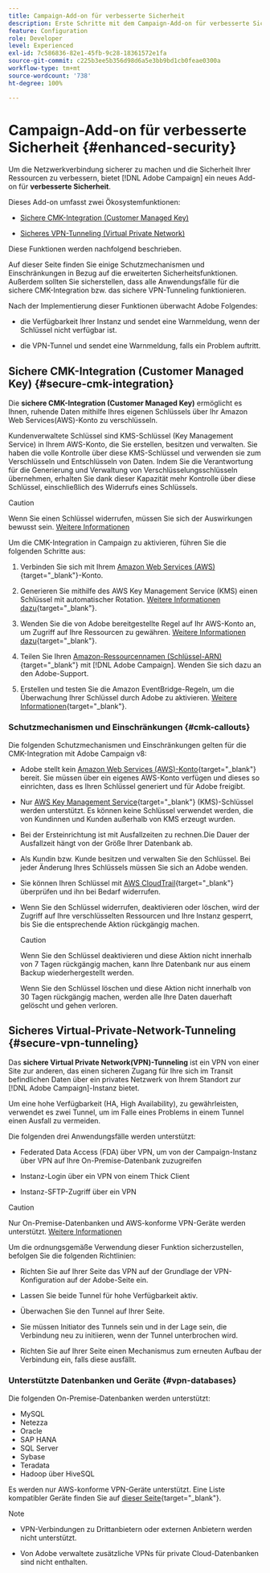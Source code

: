 ```yaml
---
title: Campaign-Add-on für verbesserte Sicherheit
description: Erste Schritte mit dem Campaign-Add-on für verbesserte Sicherheit
feature: Configuration
role: Developer
level: Experienced
exl-id: 7c586836-82e1-45fb-9c28-18361572e1fa
source-git-commit: c225b3ee5b356d98d6a5e3bb9bd1cb0feae0300a
workflow-type: tm+mt
source-wordcount: '738'
ht-degree: 100%

---
```



# Campaign-Add-on für verbesserte Sicherheit {#enhanced-security}

Um die Netzwerkverbindung sicherer zu machen und die Sicherheit Ihrer Ressourcen zu verbessern, bietet [!DNL Adobe Campaign] ein neues Add-on für **verbesserte Sicherheit**.

Dieses Add-on umfasst zwei Ökosystemfunktionen:

* [Sichere CMK-Integration (Customer Managed Key)](#secure-cmk-integration)

* [Sicheres VPN-Tunneling (Virtual Private Network)](#secure-vpn-tunneling)

Diese Funktionen werden nachfolgend beschrieben.

Auf dieser Seite finden Sie einige Schutzmechanismen und Einschränkungen in Bezug auf die erweiterten Sicherheitsfunktionen. Außerdem sollten Sie sicherstellen, dass alle Anwendungsfälle für die sichere CMK-Integration bzw. das sichere VPN-Tunneling funktionieren.

Nach der Implementierung dieser Funktionen überwacht Adobe Folgendes:

* die Verfügbarkeit Ihrer Instanz und sendet eine Warnmeldung, wenn der Schlüssel nicht verfügbar ist.

* die VPN-Tunnel und sendet eine Warnmeldung, falls ein Problem auftritt.

## Sichere CMK-Integration (Customer Managed Key) {#secure-cmk-integration}

Die **sichere CMK-Integration (Customer Managed Key)** ermöglicht es Ihnen, ruhende Daten mithilfe Ihres eigenen Schlüssels über Ihr Amazon Web Services(AWS)-Konto zu verschlüsseln.

Kundenverwaltete Schlüssel sind KMS-Schlüssel (Key Management Service) in Ihrem AWS-Konto, die Sie erstellen, besitzen und verwalten. Sie haben die volle Kontrolle über diese KMS-Schlüssel und verwenden sie zum Verschlüsseln und Entschlüsseln von Daten. Indem Sie die Verantwortung für die Generierung und Verwaltung von Verschlüsselungsschlüsseln übernehmen, erhalten Sie dank dieser Kapazität mehr Kontrolle über diese Schlüssel, einschließlich des Widerrufs eines Schlüssels.

>[!CAUTION]
>
>Wenn Sie einen Schlüssel widerrufen, müssen Sie sich der Auswirkungen bewusst sein. [Weitere Informationen](#cmk-callouts)

Um die CMK-Integration in Campaign zu aktivieren, führen Sie die folgenden Schritte aus:

1. Verbinden Sie sich mit Ihrem [Amazon Web Services (AWS)](https://aws.amazon.com/){target="_blank"}-Konto.

1. Generieren Sie mithilfe des AWS Key Management Service (KMS) einen Schlüssel mit automatischer Rotation. [Weitere Informationen dazu](https://docs.aws.amazon.com/kms/latest/developerguide/create-keys.html){target="_blank"}.

1. Wenden Sie die von Adobe bereitgestellte Regel auf Ihr AWS-Konto an, um Zugriff auf Ihre Ressourcen zu gewähren. [Weitere Informationen dazu](https://docs.aws.amazon.com/kms/latest/developerguide/key-policy-services.html){target="_blank"}. <!--link TBC-->

1. Teilen Sie Ihren [Amazon-Ressourcennamen (Schlüssel-ARN)](https://docs.aws.amazon.com/kms/latest/developerguide/find-cmk-id-arn.html){target="_blank"} mit [!DNL Adobe Campaign]. Wenden Sie sich dazu an den Adobe-Support. <!--or Adobe transition manager?-->

1. Erstellen und testen Sie die Amazon EventBridge-Regeln, um die Überwachung Ihrer Schlüssel durch Adobe zu aktivieren. [Weitere Informationen](https://docs.aws.amazon.com/eventbridge/latest/userguide/eb-rules.html){target="_blank"}.


### Schutzmechanismen und Einschränkungen {#cmk-callouts}

Die folgenden Schutzmechanismen und Einschränkungen gelten für die CMK-Integration mit Adobe Campaign v8:

* Adobe stellt kein [Amazon Web Services (AWS)-Konto](https://aws.amazon.com/){target="_blank"} bereit. Sie müssen über ein eigenes AWS-Konto verfügen und dieses so einrichten, dass es Ihren Schlüssel generiert und für Adobe freigibt.

* Nur [AWS Key Management Service](https://docs.aws.amazon.com/kms/latest/developerguide/overview.html){target="_blank"} (KMS)-Schlüssel werden unterstützt. Es können keine Schlüssel verwendet werden, die von Kundinnen und Kunden außerhalb von KMS erzeugt wurden.&#x200B;

* Bei der Ersteinrichtung ist mit Ausfallzeiten zu rechnen.Die Dauer der Ausfallzeit hängt von der Größe Ihrer Datenbank ab.

* Als Kundin bzw. Kunde besitzen und verwalten Sie den Schlüssel. Bei jeder Änderung Ihres Schlüssels müssen Sie sich an Adobe wenden.

* Sie können Ihren Schlüssel mit [AWS CloudTrail](https://docs.aws.amazon.com/awscloudtrail/latest/userguide/cloudtrail-user-guide.html){target="_blank"} überprüfen und ihn bei Bedarf widerrufen.&#x200B;

* Wenn Sie den Schlüssel widerrufen, deaktivieren oder löschen, wird der Zugriff auf Ihre verschlüsselten Ressourcen und Ihre Instanz gesperrt, bis Sie die entsprechende Aktion rückgängig machen.

  >[!CAUTION]
  >
  >Wenn Sie den Schlüssel deaktivieren und diese Aktion nicht innerhalb von 7 Tagen rückgängig machen, kann Ihre Datenbank nur aus einem Backup wiederhergestellt werden.
  >
  >Wenn Sie den Schlüssel löschen und diese Aktion nicht innerhalb von 30 Tagen rückgängig machen, werden alle Ihre Daten dauerhaft gelöscht und gehen verloren.&#x200B;

## Sicheres Virtual-Private-Network-Tunneling {#secure-vpn-tunneling}

Das **sichere Virtual Private Network(VPN)-Tunneling** ist ein VPN von einer Site zur anderen, das einen sicheren Zugang für Ihre sich im Transit befindlichen Daten über ein privates Netzwerk von Ihrem Standort zur [!DNL Adobe Campaign]-Instanz bietet.

<!--As it connects two networks together, it is a site-to-site VPN.-->

Um eine hohe Verfügbarkeit (HA, High Availability), zu gewährleisten, verwendet es zwei Tunnel, um im Falle eines Problems in einem Tunnel einen Ausfall zu vermeiden.

Die folgenden drei Anwendungsfälle werden unterstützt:

* Federated Data Access (FDA) über VPN, um von der Campaign-Instanz über VPN auf Ihre On-Premise-Datenbank zuzugreifen

* Instanz-Login über ein VPN von einem Thick Client

* Instanz-SFTP-Zugriff über ein VPN

>[!CAUTION]
>
>Nur On-Premise-Datenbanken und AWS-konforme VPN-Geräte werden unterstützt. [Weitere Informationen](#vpn-databases)

Um die ordnungsgemäße Verwendung dieser Funktion sicherzustellen, befolgen Sie die folgenden Richtlinien:

* Richten Sie auf Ihrer Seite das VPN auf der Grundlage der VPN-Konfiguration auf der Adobe-Seite ein.

* Lassen Sie beide Tunnel für hohe Verfügbarkeit aktiv.

* Überwachen Sie den Tunnel auf Ihrer Seite.

* Sie müssen Initiator des Tunnels sein und in der Lage sein, die Verbindung neu zu initiieren, wenn der Tunnel unterbrochen wird.

* Richten Sie auf Ihrer Seite einen Mechanismus zum erneuten Aufbau der Verbindung ein, falls diese ausfällt.

### Unterstützte Datenbanken und Geräte {#vpn-databases}

Die folgenden On-Premise-Datenbanken werden unterstützt:

* MySQL
* Netezza
* Oracle
* SAP HANA
* SQL Server
* Sybase
* Teradata
* Hadoop über HiveSQL

Es werden nur AWS-konforme VPN-Geräte unterstützt. Eine Liste kompatibler Geräte finden Sie auf [dieser Seite](https://docs.aws.amazon.com/vpn/latest/s2svpn/your-cgw.html#example-configuration-files){target="_blank"}.

>[!NOTE]
>
>* VPN-Verbindungen zu Drittanbietern oder externen Anbietern werden nicht unterstützt.
>
>* Von Adobe verwaltete zusätzliche VPNs für private Cloud-Datenbanken sind nicht enthalten.
